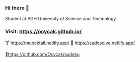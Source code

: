 ### Hi there 👋

Student at AGH University of Science and Technology
### Visit: https://ocycak.github.io/
🍸 https://mcocktail.netlify.app/
🧠 https://sudosolve.netlify.app/

🍴https://github.com/Ocycak/sudoku

<!--
**Ocycak/Ocycak** is a ✨ _special_ ✨ repository because its `README.md` (this file) appears on your GitHub profile.
Here are some ideas to get you started:

- 🔭 I’m currently working on ...
- 🌱 I’m currently learning ...
- 👯 I’m looking to collaborate on ...
- 🤔 I’m looking for help with ...
- 💬 Ask me about ...
- 📫 How to reach me: ...
- 😄 Pronouns: ...
- ⚡ Fun fact: ...
-->
